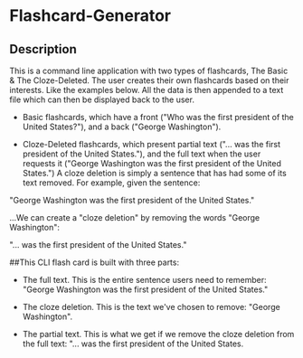# **Flashcard-Generator**

## Description

This is a command line application with two types of flashcards, The Basic & The Cloze-Deleted. The user creates their own flashcards based on their interests. Like the examples below. All the data is then appended to a text file which can then be displayed back to the user.


* Basic flashcards, which have a front ("Who was the first president of the United States?"), and a back ("George Washington").

* Cloze-Deleted flashcards, which present partial text ("... was the first president of the United States."), and the full text when the user requests it ("George Washington was the first president of the United States.") A cloze deletion is simply a sentence that has had some of its text removed. For example, given the sentence:

"George Washington was the first president of the United States."

...We can create a "cloze deletion" by removing the words "George Washington":

"... was the first president of the United States."

##This CLI flash card is built with three parts:

* The full text. This is the entire sentence users need to remember:  "George Washington was the first president of the United States."

* The cloze deletion. This is the text we've chosen to remove: "George Washington".

* The partial text. This is what we get if we remove the cloze deletion from the full text: "... was the first president of the United States.







